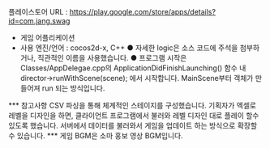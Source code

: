  플레이스토어 URL : https://play.google.com/store/apps/details?id=com.jang.swag

- 게임 어플리케이션
 - 사용 엔진/언어 : cocos2d-x, C++
● 자세한 logic은 소스 코드에 주석을 첨부하거나, 직관적인 이름을 사용했습니다.
● 프로그램 시작은 Classes/AppDelegae.cpp의 ApplicationDidFinishLaunching() 함수 내 director->runWithScene(scene); 에서 시작합니다. MainScene부터 객체가 만들어져 run 되는 방식입니다.

 *** 참고사항
     CSV 파싱을 통해 체계적인 스테이지를 구성했습니다.
     기획자가 엑셀로 레벨을 디자인을 하면, 클라이언트 프로그램에서 불러와 레벨 디자인 대로 플레이 할수 있도록 했습니다.
     서버에서 데이터를 불러와서 게임을 업데이트 하는 방식으로 확장할 수 있습니다.
 *** 게임 BGM은 소마 홍보 영상 BGM입니다. 